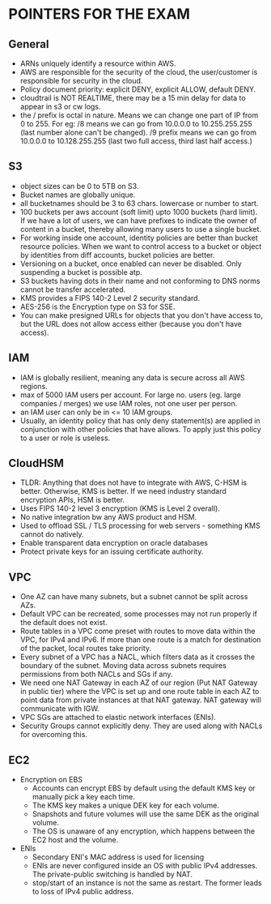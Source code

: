 # POINTERS FOR THE EXAM
## General
- ARNs uniquely identify a resource within AWS.
- AWS are responsible for the security of the cloud, the user/customer is responsible for security in the cloud. 
- Policy document priority: explicit DENY, explicit ALLOW, default DENY.
- cloudtrail is NOT REALTIME, there may be a 15 min delay for data to appear in s3 or cw logs. 
- the / prefix is octal in nature. Means we can change one part of IP from 0 to 255. For eg: /8 means we can go from 10.0.0.0 to 10.255.255.255 (last number alone can't be changed). /9 prefix means we can go from 10.0.0.0 to 10.128.255.255 (last two full access, third last half access.)
## S3
- object sizes can be 0 to 5TB on S3.
- Bucket names are globally unique.
- all bucketnames should be 3 to 63 chars. lowercase or number to start.
- 100 buckets per aws account (soft limit) upto 1000 buckets (hard limit). If we have a lot of users, we can have prefixes to indicate the owner of content in a bucket, thereby allowing many users to use a single bucket.
- For working inside one account, identity policies are better than bucket resource policies. When we want to control access to a bucket or object by identities from diff accounts, bucket policies are better. 
- Versioning on a bucket, once enabled can never be disabled. Only suspending a bucket is possible atp.
- S3 buckets having dots in their name and not conforming to DNS norms cannot be transfer accelerated. 
- KMS provides a FIPS 140-2 Level 2 security standard.
- AES-256 is the Encryption type on S3 for SSE.
- You can make presigned URLs for objects that you don't have access to, but the URL does not allow access either (because you don't have access).


## IAM
- IAM is globally resilient, meaning any data is secure across all AWS regions.
- max of 5000 IAM users per account. For large no. users (eg. large companies / merges) we use IAM roles, not one user per person.
- an IAM user can only be in <= 10 IAM groups.
- Usually, an identity policy that has only deny statement(s) are applied in conjunction with other policies that have allows. To apply just this policy to a user or role is useless.

## CloudHSM
- TLDR: Anything that does not have to integrate with AWS, C-HSM is better. Otherwise, KMS is better. If we need industry standard encryption APIs, HSM is better. 
- Uses FIPS 140-2 level 3 encryption (KMS is Level 2 overall).
- No native integration bw any AWS product and HSM.
- Used to offload SSL / TLS processing for web servers - something KMS cannot do natively.
- Enable transparent data encryption on oracle databases
- Protect private keys for an issuing certificate authority.

## VPC
- One AZ can have many subnets, but a subnet cannot be split across AZs.
- Default VPC can be recreated, some processes may not run properly if the default does not exist.
- Route tables in a VPC come preset with routes to move data within the VPC, for IPv4 and IPv6. If more than one route is a match for destination of the packet, local routes take priority.
- Every subnet of a VPC has a NACL, which filters data as it crosses the boundary of the subnet. Moving data across subnets requires permissions from both NACLs and SGs if any.
- We need one NAT Gateway in each AZ of our region (Put NAT Gateway in public tier) where the VPC is set up and one route table in each AZ to point data from private instances at that NAT gateway. NAT gateway will communicate with IGW. 
- VPC SGs are attached to elastic network interfaces (ENIs).
- Security Groups cannot explicitly deny. They are used along with NACLs for overcoming this. 

## EC2
- Encryption on EBS
    - Accounts can encrypt EBS by default using the default KMS key or manually pick a key each time.
    - The KMS key makes a unique DEK key for each volume.
    - Snapshots and future volumes will use the same DEK as the original volume. 
    - The OS is unaware of any encryption, which happens between the EC2 host and the volume.
- ENIs
    - Secondary ENI's MAC address is used for licensing
    - ENIs are never configured inside an OS with public IPv4 addresses. The private-public switching is handled by NAT.
    - stop/start of an instance is not the same as restart. The former leads to loss of IPv4 public address.
